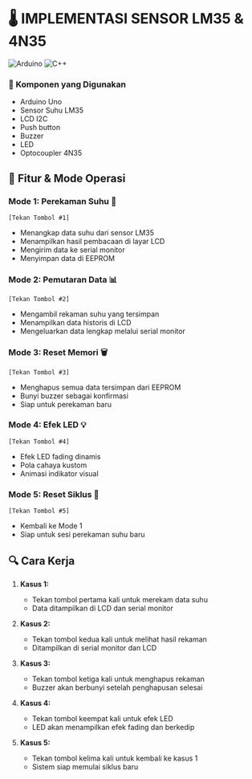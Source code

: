 # 🌡️ IMPLEMENTASI SENSOR LM35 & 4N35
![Arduino](https://img.shields.io/badge/Arduino-00979D?style=for-the-badge&logo=Arduino&logoColor=white)
![C++](https://img.shields.io/badge/C%2B%2B-00599C?style=for-the-badge&logo=c%2B%2B&logoColor=white)

### 🔧 Komponen yang Digunakan
- Arduino Uno
- Sensor Suhu LM35
- LCD I2C
- Push button
- Buzzer
- LED
- Optocoupler 4N35

## 🎯 Fitur & Mode Operasi

### Mode 1: Perekaman Suhu 📝
```plaintext
[Tekan Tombol #1]
```
- Menangkap data suhu dari sensor LM35
- Menampilkan hasil pembacaan di layar LCD
- Mengirim data ke serial monitor
- Menyimpan data di EEPROM

### Mode 2: Pemutaran Data 📊
```plaintext
[Tekan Tombol #2]
```
- Mengambil rekaman suhu yang tersimpan
- Menampilkan data historis di LCD
- Mengeluarkan data lengkap melalui serial monitor

### Mode 3: Reset Memori 🗑️
```plaintext
[Tekan Tombol #3]
```
- Menghapus semua data tersimpan dari EEPROM
- Bunyi buzzer sebagai konfirmasi
- Siap untuk perekaman baru

### Mode 4: Efek LED 💡
```plaintext
[Tekan Tombol #4]
```
- Efek LED fading dinamis
- Pola cahaya kustom
- Animasi indikator visual

### Mode 5: Reset Siklus 🔄
```plaintext
[Tekan Tombol #5]
```
- Kembali ke Mode 1
- Siap untuk sesi perekaman suhu baru

## 🔍 Cara Kerja
1. **Kasus 1:** 
   - Tekan tombol pertama kali untuk merekam data suhu
   - Data ditampilkan di LCD dan serial monitor
   
2. **Kasus 2:**
   - Tekan tombol kedua kali untuk melihat hasil rekaman
   - Ditampilkan di serial monitor dan LCD
   
3. **Kasus 3:**
   - Tekan tombol ketiga kali untuk menghapus rekaman
   - Buzzer akan berbunyi setelah penghapusan selesai
   
4. **Kasus 4:**
   - Tekan tombol keempat kali untuk efek LED
   - LED akan menampilkan efek fading dan berkedip
   
5. **Kasus 5:**
   - Tekan tombol kelima kali untuk kembali ke kasus 1
   - Sistem siap memulai siklus baru
